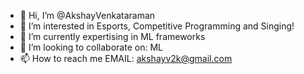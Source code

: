 - 👋 Hi, I’m @AkshayVenkataraman
- 👀 I’m interested in Esports, Competitive Programming and Singing!
- 🌱 I’m currently expertising in ML frameworks
- 💞️ I’m looking to collaborate on: ML
- 📫 How to reach me EMAIL: akshayv2k@gmail.com

<!---
AkshayVenkataraman/AkshayVenkataraman is a ✨ special ✨ repository because its `README.md` (this file) appears on your GitHub profile.
You can click the Preview link to take a look at your changes.
--->
